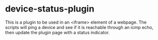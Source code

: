# device-status-plugin
This is a plugin to be used in an &lt;iframe> element of a webpage. The scripts will ping a device and see if it is reachable through an icmp echo, then update the plugin page with a status indicator.
